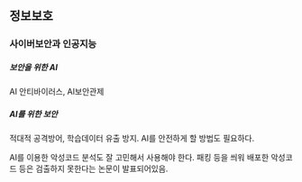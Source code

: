 ## 정보보호

### 사이버보안과 인공지능

##### 보안을 위한 AI

AI 안티바이러스, AI보안관제

##### AI를 위한 보안

적대적 공격방어, 학습데이터 유출 방지. AI를 안전하게 할 방법도 필요하다. 



AI를 이용한 악성코드 분석도 잘 고민해서 사용해야 한다. 패킹 등을 씌워 배포한 악성코드 등은 검출하지 못한다는 논문이 발표되어있음. 